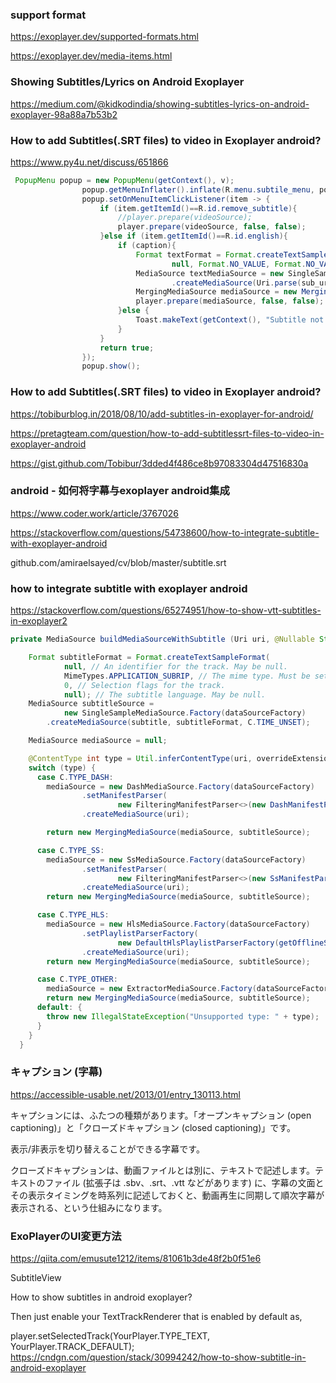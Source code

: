 ### support format
https://exoplayer.dev/supported-formats.html

https://exoplayer.dev/media-items.html

### Showing Subtitles/Lyrics on Android Exoplayer
https://medium.com/@kidkodindia/showing-subtitles-lyrics-on-android-exoplayer-98a88a7b53b2


### How to add Subtitles(.SRT files) to video in Exoplayer android?
https://www.py4u.net/discuss/651866
``` java
 PopupMenu popup = new PopupMenu(getContext(), v);
                popup.getMenuInflater().inflate(R.menu.subtile_menu, popup.getMenu());
                popup.setOnMenuItemClickListener(item -> {
                    if (item.getItemId()==R.id.remove_subtitle){
                        //player.prepare(videoSource);
                        player.prepare(videoSource, false, false);
                    }else if (item.getItemId()==R.id.english){
                        if (caption){
                            Format textFormat = Format.createTextSampleFormat(null, MimeTypes.APPLICATION_SUBRIP,
                                    null, Format.NO_VALUE, Format.NO_VALUE, "en", null, Format.OFFSET_SAMPLE_RELATIVE);
                            MediaSource textMediaSource = new SingleSampleMediaSource.Factory(dataSourceFactory)
                                    .createMediaSource(Uri.parse(sub_url), textFormat, C.TIME_UNSET);
                            MergingMediaSource mediaSource = new MergingMediaSource(videoSource, textMediaSource);
                            player.prepare(mediaSource, false, false);
                        }else {
                            Toast.makeText(getContext(), "Subtitle not available", Toast.LENGTH_SHORT).show();
                        }
                    }
                    return true;
                });
                popup.show();
```



### How to add Subtitles(.SRT files) to video in Exoplayer android?
https://tobiburblog.in/2018/08/10/add-subtitles-in-exoplayer-for-android/

https://pretagteam.com/question/how-to-add-subtitlessrt-files-to-video-in-exoplayer-android

https://gist.github.com/Tobibur/3dded4f486ce8b97083304d47516830a

### android - 如何将字幕与exoplayer android集成
https://www.coder.work/article/3767026

https://stackoverflow.com/questions/54738600/how-to-integrate-subtitle-with-exoplayer-android


github.com/amiraelsayed/cv/blob/master/subtitle.srt 

### how to integrate subtitle with exoplayer android
https://stackoverflow.com/questions/65274951/how-to-show-vtt-subtitles-in-exoplayer2

```java
private MediaSource buildMediaSourceWithSubtitle (Uri uri, @Nullable String overrideExtension, Uri subtitle) {

    Format subtitleFormat = Format.createTextSampleFormat(
            null, // An identifier for the track. May be null.
            MimeTypes.APPLICATION_SUBRIP, // The mime type. Must be set correctly.
            0, // Selection flags for the track.
            null); // The subtitle language. May be null.
    MediaSource subtitleSource =
            new SingleSampleMediaSource.Factory(dataSourceFactory)
        .createMediaSource(subtitle, subtitleFormat, C.TIME_UNSET);

    MediaSource mediaSource = null;

    @ContentType int type = Util.inferContentType(uri, overrideExtension);
    switch (type) {
      case C.TYPE_DASH:
        mediaSource = new DashMediaSource.Factory(dataSourceFactory)
                .setManifestParser(
                        new FilteringManifestParser<>(new DashManifestParser(), getOfflineStreamKeys(uri)))
                .createMediaSource(uri);

        return new MergingMediaSource(mediaSource, subtitleSource);

      case C.TYPE_SS:
        mediaSource = new SsMediaSource.Factory(dataSourceFactory)
                .setManifestParser(
                        new FilteringManifestParser<>(new SsManifestParser(), getOfflineStreamKeys(uri)))
                .createMediaSource(uri);
        return new MergingMediaSource(mediaSource, subtitleSource);

      case C.TYPE_HLS:
        mediaSource = new HlsMediaSource.Factory(dataSourceFactory)
                .setPlaylistParserFactory(
                        new DefaultHlsPlaylistParserFactory(getOfflineStreamKeys(uri)))
                .createMediaSource(uri);
        return new MergingMediaSource(mediaSource, subtitleSource);

      case C.TYPE_OTHER:
        mediaSource = new ExtractorMediaSource.Factory(dataSourceFactory).createMediaSource(uri);
        return new MergingMediaSource(mediaSource, subtitleSource);
      default: {
        throw new IllegalStateException("Unsupported type: " + type);
      }
    }
  }
```




### キャプション (字幕) 
https://accessible-usable.net/2013/01/entry_130113.html

キャプションには、ふたつの種類があります。「オープンキャプション (open captioning)」と「クローズドキャプション (closed captioning)」です。

表示/非表示を切り替えることができる字幕です。

クローズドキャプションは、動画ファイルとは別に、テキストで記述します。テキストのファイル (拡張子は .sbv、.srt、.vtt などがあります) に、字幕の文面とその表示タイミングを時系列に記述しておくと、動画再生に同期して順次字幕が表示される、という仕組みになります。
### ExoPlayerのUI変更方法
https://qiita.com/emusute1212/items/81061b3de48f2b0f51e6

SubtitleView

How to show subtitles in android exoplayer?

Then just enable your TextTrackRenderer that is enabled by default as,

player.setSelectedTrack(YourPlayer.TYPE_TEXT, YourPlayer.TRACK_DEFAULT);
https://cndgn.com/question/stack/30994242/how-to-show-subtitle-in-android-exoplayer
